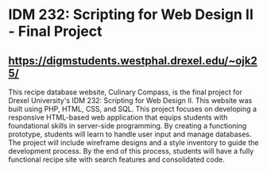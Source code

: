 # IDM 232: Scripting for Web Design II - Final Project
## https://digmstudents.westphal.drexel.edu/~ojk25/

This recipe database website, Culinary Compass, is the final project for Drexel University's IDM 232: Scripting for Web Design II.
This website was built using PHP, HTML, CSS, and SQL. This project focuses on developing a responsive HTML-based web application that equips students with foundational skills in server-side programming. By creating a functioning prototype, students will learn to handle user input and manage databases. The project will include wireframe designs and a style inventory to guide the development process. By the end of this process, students will have a fully functional recipe site with search features and consolidated code.
 
